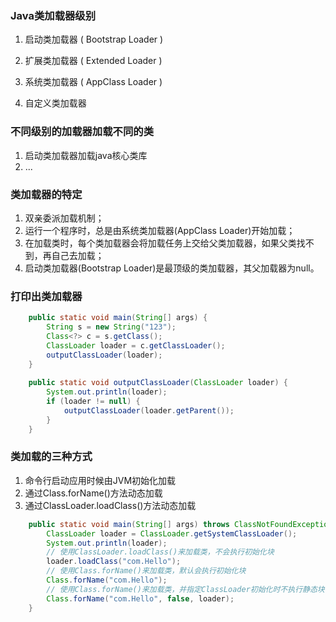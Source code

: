 ### Java类加载器级别

1. 启动类加载器 ( Bootstrap Loader )

2. 扩展类加载器 ( Extended Loader )

3. 系统类加载器 ( AppClass Loader )

4. 自定义类加载器

### 不同级别的加载器加载不同的类

1. 启动类加载器加载java核心类库
2. ...

### 类加载器的特定

1. 双亲委派加载机制；
2. 运行一个程序时，总是由系统类加载器(AppClass Loader)开始加载；
3. 在加载类时，每个类加载器会将加载任务上交给父类加载器，如果父类找不到，再自己去加载；
4. 启动类加载器(Bootstrap Loader)是最顶级的类加载器，其父加载器为null。

### 打印出类加载器

``` java
	public static void main(String[] args) {
		String s = new String("123");
		Class<?> c = s.getClass();
		ClassLoader loader = c.getClassLoader();
		outputClassLoader(loader);
	}
	
	public static void outputClassLoader(ClassLoader loader) {
		System.out.println(loader);
		if (loader != null) {
			outputClassLoader(loader.getParent());
		}
	}
```

### 类加载的三种方式

1. 命令行启动应用时候由JVM初始化加载
2. 通过Class.forName()方法动态加载
3. 通过ClassLoader.loadClass()方法动态加载

``` java
	public static void main(String[] args) throws ClassNotFoundException {
		ClassLoader loader = ClassLoader.getSystemClassLoader();
		System.out.println(loader);
		// 使用ClassLoader.loadClass()来加载类，不会执行初始化块
		loader.loadClass("com.Hello");
		// 使用Class.forName()来加载类，默认会执行初始化块
		Class.forName("com.Hello");
		// 使用Class.forName()来加载类，并指定ClassLoader初始化时不执行静态块
		Class.forName("com.Hello", false, loader);
	}
```



